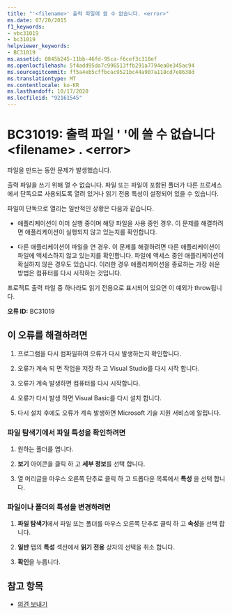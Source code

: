 ```yaml
---
title: "'<filename>' 출력 파일에 쓸 수 없습니다. <error>"
ms.date: 07/20/2015
f1_keywords:
- vbc31019
- bc31019
helpviewer_keywords:
- BC31019
ms.assetid: 0845b245-11bb-46fd-95ca-f6cef3c318ef
ms.openlocfilehash: 5f4add95da7c996513ffb291a7794ea0e345ac94
ms.sourcegitcommit: ff5a4eb5cffbcac9521bc44a907a118cd7e8638d
ms.translationtype: MT
ms.contentlocale: ko-KR
ms.lasthandoff: 10/17/2020
ms.locfileid: "92161545"
---
```

# <a name="bc31019-unable-to-write-to-output-file-filename-error"></a>BC31019: 출력 파일 ' '에 쓸 수 없습니다 \<filename> . \<error>

파일을 만드는 동안 문제가 발생했습니다.

 출력 파일을 쓰기 위해 열 수 없습니다. 파일 또는 파일이 포함된 폴더가 다른 프로세스에서 단독으로 사용되도록 열려 있거나 읽기 전용 특성이 설정되어 있을 수 있습니다.

 파일이 단독으로 열리는 일반적인 상황은 다음과 같습니다.

- 애플리케이션이 이미 실행 중이며 해당 파일을 사용 중인 경우. 이 문제를 해결하려면 애플리케이션이 실행되지 않고 있는지를 확인합니다.

- 다른 애플리케이션이 파일을 연 경우. 이 문제를 해결하려면 다른 애플리케이션이 파일에 액세스하지 않고 있는지를 확인합니다. 파일에 액세스 중인 애플리케이션이 확실하지 않은 경우도 있습니다. 이러한 경우 애플리케이션을 종료하는 가장 쉬운 방법은 컴퓨터를 다시 시작하는 것입니다.

 프로젝트 출력 파일 중 하나라도 읽기 전용으로 표시되어 있으면 이 예외가 throw됩니다.

 **오류 ID:** BC31019

## <a name="to-correct-this-error"></a>이 오류를 해결하려면

1. 프로그램을 다시 컴파일하여 오류가 다시 발생하는지 확인합니다.

2. 오류가 계속 되 면 작업을 저장 하 고 Visual Studio를 다시 시작 합니다.

3. 오류가 계속 발생하면 컴퓨터를 다시 시작합니다.

4. 오류가 다시 발생 하면 Visual Basic를 다시 설치 합니다.

5. 다시 설치 후에도 오류가 계속 발생하면 Microsoft 기술 지원 서비스에 알립니다.

### <a name="to-check-file-attributes-in-file-explorer"></a>파일 탐색기에서 파일 특성을 확인하려면

1. 원하는 폴더를 엽니다.

2. **보기** 아이콘을 클릭 하 고 **세부 정보**를 선택 합니다.

3. 열 머리글을 마우스 오른쪽 단추로 클릭 하 고 드롭다운 목록에서 **특성** 을 선택 합니다.

### <a name="to-change-the-attributes-of-a-file-or-folder"></a>파일이나 폴더의 특성을 변경하려면

1. **파일 탐색기**에서 파일 또는 폴더를 마우스 오른쪽 단추로 클릭 하 고 **속성**을 선택 합니다.

2. **일반** 탭의 **특성** 섹션에서 **읽기 전용** 상자의 선택을 취소 합니다.

3. **확인**을 누릅니다.

## <a name="see-also"></a>참고 항목

- [의견 보내기](/visualstudio/ide/feedback-options)
